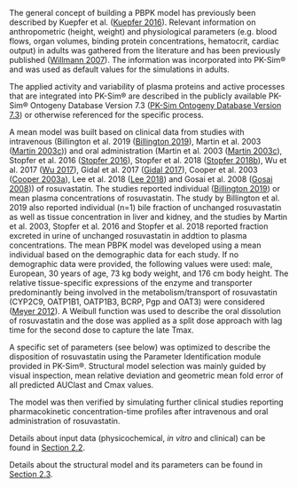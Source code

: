 The general concept of building a PBPK model has previously been described by Kuepfer et al. ([Kuepfer 2016](#5-references)). Relevant information on anthropometric (height, weight) and physiological parameters (e.g. blood flows, organ volumes, binding protein concentrations, hematocrit, cardiac output) in adults was gathered from the literature and has been previously published ([Willmann 2007](#5-references)). The information was incorporated into PK-Sim® and was used as default values for the simulations in adults.

The applied activity and variability of plasma proteins and active processes that are integrated into PK-Sim® are described in the publicly available PK-Sim® Ontogeny Database Version 7.3 ([PK-Sim Ontogeny Database Version 7.3](#5-references)) or otherwise referenced for the specific process.

A mean model was built based on clinical data from studies with intravenous (Billington et al. 2019 ([Billington 2019](#5-references)), Martin et al. 2003 ([Martin 2003c](#5-references))) and oral administration (Martin et al. 2003 ([Martin 2003c](#5-references)), Stopfer et al. 2016 ([Stopfer 2016](#5-references)), Stopfer et al. 2018 ([Stopfer 2018b](#5-references)), Wu et al. 2017 ([Wu 2017](#5-references)), Gidal et al. 2017 ([Gidal  2017](#5-references)), Cooper et al. 2003 ([Cooper 2003a](#5-references)),  Lee et al. 2018 ([Lee 2018](#5-references)) and Gosai et al. 2008 ([Gosai 2008](#5-references))) of rosuvastatin. The studies reported individual ([Billington 2019](#5-references)) or mean plasma concentrations of rosuvastatin. The study by Billington et al. 2019 also reported individual (n=1) bile fraction of unchanged rosuvastatin as well as tissue concentration in liver and kidney, and the studies by Martin et al. 2003, Stopfer et al. 2016 and Stopfer et al. 2018 reported fraction excreted in urine of unchanged rosuvastatin in addtion to plasma concentrations. The mean PBPK model was developed using a mean individual based on the demographic data for each study. If no demographic data were provided, the following values were used: male, European, 30 years of age, 73 kg body weight, and 176 cm body height. The relative tissue-specific expressions of the enzyme and transporter predominantly being involved in the metabolism/transport of rosuvastatin (CYP2C9, OATP1B1, OATP1B3, BCRP, Pgp and OAT3) were considered ([Meyer 2012](#5-references)). A Weibull function was used to describe the oral dissolution of rosuvastatin and the dose was applied as a split dose approach with lag time for the second dose to capture the late Tmax.  

A specific set of parameters (see below) was optimized to describe the disposition of rosuvastatin using the Parameter Identification module provided in PK-Sim®. Structural model selection was mainly guided by visual inspection, mean relative deviation and geometric mean fold error of all predicted
AUClast and Cmax values.

The model was then verified by simulating further clinical studies reporting pharmacokinetic concentration-time profiles after intravenous and oral administration of rosuvastatin.

Details about input data (physicochemical, *in vitro* and clinical) can be found in [Section 2.2](#22-data-used).

Details about the structural model and its parameters can be found in [Section 2.3](#23-model-parameters-and-assumptions).




